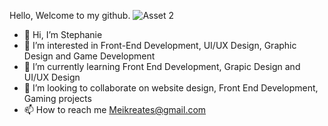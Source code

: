 
Hello, Welcome to my github.
![Asset 2](https://github.com/Meikreates/Meikreates/assets/143436681/e83bde9c-619c-4c29-9309-51b6ac03e7b9)




- 👋 Hi, I’m Stephanie
- 👀 I’m interested in Front-End Development, UI/UX Design, Graphic Design and Game Development
- 🌱 I’m currently learning Front End Development, Grapic Design and UI/UX Design
- 💞️ I’m looking to collaborate on website design, Front End Development, Gaming projects
- 📫 How to reach me Meikreates@gmail.com

<!---
Meikreates/Meikreates is a ✨ special ✨ repository because its `README.md` (this file) appears on your GitHub profile.
You can click the Preview link to take a look at your changes.
--->
